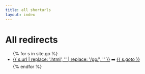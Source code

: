 ```yaml
---
title: all shorturls
layout: index
---
```

<h1>All redirects</h1>
<ul>
{% for s in site.go %}
    <li><a href="{{s.url | replace: '/go', 'go' }}">{{ s.url | replace: '.html', '' | replace: '/go/', '' }}</a> ➡️ <a href="{{ s.goto }}">{{ s.goto }}</a></li>
{% endfor %}
</ul>
